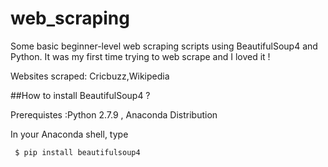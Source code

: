 # web_scraping

Some basic beginner-level web scraping scripts using BeautifulSoup4 and Python. It was my first time trying to web scrape and I loved it ! 

Websites scraped: Cricbuzz,Wikipedia

##How to install BeautifulSoup4 ?


Prerequistes :Python 2.7.9 , Anaconda Distribution

In your Anaconda shell, type 

```sh
 $ pip install beautifulsoup4
``` 

 


